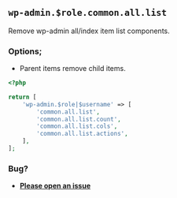 ## `wp-admin.$role.common.all.list`

Remove wp-admin all/index item list components.

### Options;

- Parent items remove child items.

```php
<?php

return [
    'wp-admin.$role|$username' => [
        'common.all.list',
        'common.all.list.count',
        'common.all.list.cols',
        'common.all.list.actions',
    ],
];
```

### Bug?

- **[Please open an issue](https://github.com/darrenjacoby/intervention/issues/new?title=[wp-admin.common.all.list]&labels=bug&assignees=darrenjacoby)**
